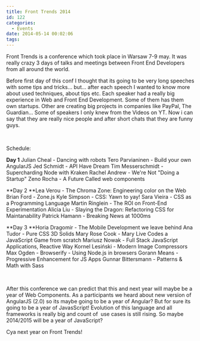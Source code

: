 ```yaml
---
title: Front Trends 2014
id: 122
categories:
  - Events
date: 2014-05-14 00:02:06
tags:
---
```


Front Trends is a conference which took place in Warsaw 7-9 may. It was really crazy 3 days of talks and meetings between Front End Developers from all around the world.

<!--more-->

Before first day of this conf I thought that its going to be very long speeches with some tips and tricks... but... after each speech I wanted to know more about used techniques, about tips etc. Each speaker had a really big experience in Web and Front End Development. Some of them has them own startups. Other are creating big projects in companies like PayPal, The Guardian... Some of speakers I only knew from the Videos on YT. Now i can say that they are really nice people and after short chats that they are funny guys.

&nbsp;

Schedule:

**Day 1**
Julian Cheal - Dancing with robots
Tero Parvianinen - Build your own AngularJS
Jed Schmidt - API Have Dream
Tim Messerschmidt - Supercharding Node with Kraken
Rachel Andrew - We're Not "Doing a Startup"
Zeno Rocha - A Future Called web components

**Day 2
**Lea Verou - The Chroma Zone: Engineering color on the Web
Brian Ford - Zone.js
Kyle Simpson - CSS: Yawn to yay!
Sara Vieira - CSS as a Programming Language
Martin Ringlein - The ROI on Front-End Experimentation
Alicia Liu - Slaying the Dragon: Refactoring CSS for Maintanability
Patrick Hamann - Breaking News at 1000ms

**Day 3
**Horia Dragomir - The Mobile Development we leave behind
Ana Tudor - Pure CSS 3D Solids
Mary Rose Cook - Mary Live Codes a JavaScript Game from scratch
Mariusz Nowak - Full Stack JavaScript Applications, Reactive Way
Kornel Lesiński - Modern Image Compressors
Max Ogden - Browserify - Using Node.js in browsers
Gorann Means - Progressive Enhancement for JS Apps
Gunnar Bittersmann - Patterns &amp; Math with Sass

&nbsp;

After this conference we can predict that this and next year will maybe be a year of Web Components. As a participants we heard about new version of AngularJS (2.0) so its maybe going to be a year of Angular? But for sure its going to be a year of JavasScript! Evolution of this language and all frameworks is really big and count of  use cases is still rising. So maybe 2014/2015 will be a year of JavaScript?

Cya next year on Front Trends!
